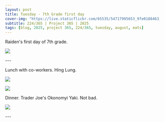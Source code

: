 ```yaml
---
layout: post
title: Tuesday - 7th Grade first day
cover-img: "https://live.staticflickr.com/65535/54717995653_9fe0188463_h.jpg"
subtitle: 224/365 | Project 365 | 2025
tags: [blog, 2025, project 365, 224/365, tuesday, august, eats]
---
```

<style>
  .intro-header.big-img {
    background-position:center; 
  }
</style>

Raiden's first day of 7th grade.
<p class="post-img-wrap">
  <img src="https://live.staticflickr.com/65535/54751238156_a1b2e3fb09_h.jp">
</p>
---

Lunch with co-workers. Hing Lung.
<p class="post-img-wrap">
  <img src="https://live.staticflickr.com/65535/54717995653_9fe0188463_h.jpg">
</p>
<p class="post-img-wrap">
  <img src="https://live.staticflickr.com/65535/54718121850_444e1f78c8_h.jpg">
</p>

Dinner. Trader Joe's Okonomyi Yaki. Not bad.
<p class="post-img-wrap">
  <img src="https://live.staticflickr.com/65535/54718003984_4cacc26034_h.jpg">
</p>
---

